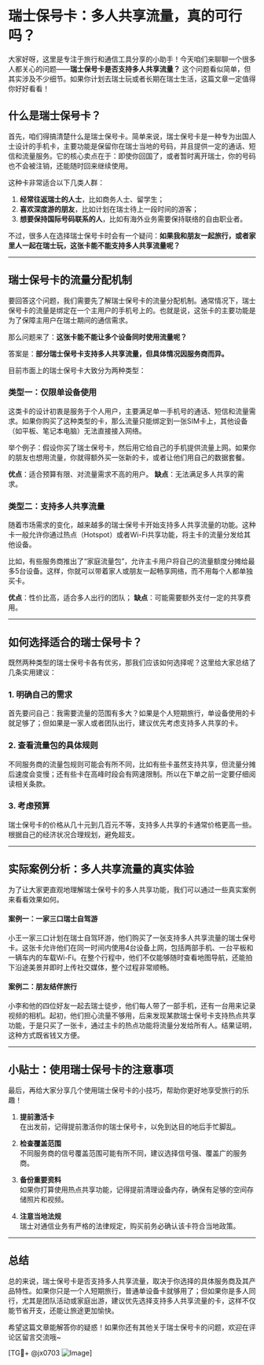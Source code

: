 # 瑞士保号卡：多人共享流量，真的可行吗？

大家好呀，这里是专注于旅行和通信工具分享的小助手！今天咱们来聊聊一个很多人都关心的问题——**瑞士保号卡是否支持多人共享流量？** 这个问题看似简单，但其实涉及不少细节。如果你计划去瑞士玩或者长期在瑞士生活，这篇文章一定值得你好好看看！

## 什么是瑞士保号卡？

首先，咱们得搞清楚什么是瑞士保号卡。简单来说，瑞士保号卡是一种专为出国人士设计的手机卡，主要功能是保留你在瑞士当地的号码，并且提供一定的通话、短信和流量服务。它的核心卖点在于：即使你回国了，或者暂时离开瑞士，你的号码也不会被注销，还能随时回来继续使用。

这种卡非常适合以下几类人群：
1. **经常往返瑞士的人士**，比如商务人士、留学生；
2. **喜欢深度游的朋友**，比如计划在瑞士待上一段时间的游客；
3. **想要保持国际号码联系的人**，比如有海外业务需要保持联络的自由职业者。

不过，很多人在选择瑞士保号卡时会有一个疑问：**如果我和朋友一起旅行，或者家里人一起在瑞士玩，这张卡能不能支持多人共享流量呢？**

---

## 瑞士保号卡的流量分配机制

要回答这个问题，我们需要先了解瑞士保号卡的流量分配机制。通常情况下，瑞士保号卡的流量是绑定在一个主用户的手机号上的。也就是说，这张卡的主要功能是为了保障主用户在瑞士期间的通信需求。

那么问题来了：**这张卡能不能让多个设备同时使用流量呢？**

答案是：**部分瑞士保号卡支持多人共享流量，但具体情况因服务商而异。**

目前市面上的瑞士保号卡大致分为两种类型：

### 类型一：仅限单设备使用
这类卡的设计初衷是服务于个人用户，主要满足单一手机号的通话、短信和流量需求。如果你购买了这种类型的卡，那么流量只能绑定到一张SIM卡上，其他设备（如平板、笔记本电脑）无法直接接入网络。

举个例子：假设你买了瑞士保号卡，然后用它给自己的手机提供流量上网。如果你的朋友也想用流量，你就得额外买一张新的卡，或者让他们用自己的数据套餐。

**优点**：适合预算有限、对流量需求不高的用户。
**缺点**：无法满足多人共享的需求。

### 类型二：支持多人共享流量
随着市场需求的变化，越来越多的瑞士保号卡开始支持多人共享流量的功能。这种卡一般允许你通过热点（Hotspot）或者Wi-Fi共享功能，将主卡的流量分发给其他设备。

比如，有些服务商推出了“家庭流量包”，允许主卡用户将自己的流量额度分摊给最多5台设备。这样，你就可以带着家人或朋友一起畅享网络，而不用每个人都单独买卡。

**优点**：性价比高，适合多人出行的团队；
**缺点**：可能需要额外支付一定的共享费用。

---

## 如何选择适合的瑞士保号卡？

既然两种类型的瑞士保号卡各有优劣，那我们应该如何选择呢？这里给大家总结了几条实用建议：

### 1. 明确自己的需求
首先要问自己：我需要流量的范围有多大？如果是个人短期旅行，单设备使用的卡就足够了；但如果是一家人或者团队出行，建议优先考虑支持多人共享的卡。

### 2. 查看流量包的具体规则
不同服务商的流量包规则可能会有所不同，比如有些卡虽然支持共享，但流量分摊后速度会变慢；还有些卡在高峰时段会有网速限制。所以在下单之前一定要仔细阅读相关条款。

### 3. 考虑预算
瑞士保号卡的价格从几十元到几百元不等，支持多人共享的卡通常价格更高一些。根据自己的经济状况合理规划，避免超支。

---

## 实际案例分析：多人共享流量的真实体验

为了让大家更直观地理解瑞士保号卡的多人共享功能，我们可以通过一些真实案例来看看效果如何。

#### 案例一：一家三口瑞士自驾游
小王一家三口计划在瑞士自驾环游，他们购买了一张支持多人共享流量的瑞士保号卡。这张卡允许他们在同一时间内使用4台设备上网，包括两部手机、一台平板和一辆车内的车载Wi-Fi。在整个行程中，他们不仅能够随时查看地图导航，还能拍下沿途美景并即时上传社交媒体，整个过程非常顺畅。

#### 案例二：朋友结伴旅行
小李和他的四位好友一起去瑞士徒步，他们每人带了一部手机，还有一台用来记录视频的相机。起初，他们担心流量不够用，后来发现某款瑞士保号卡支持热点共享功能，于是只买了一张卡，通过主卡的热点功能将流量分发给所有人。结果证明，这种方式既省钱又方便。

---

## 小贴士：使用瑞士保号卡的注意事项

最后，再给大家分享几个使用瑞士保号卡的小技巧，帮助你更好地享受旅行的乐趣！

1. **提前激活卡**  
   在出发前，记得提前激活你的瑞士保号卡，以免到达目的地后手忙脚乱。

2. **检查覆盖范围**  
   不同服务商的信号覆盖范围可能有所不同，建议选择信号强、覆盖广的服务商。

3. **备份重要资料**  
   如果你打算使用热点共享功能，记得提前清理设备内存，确保有足够的空间存储照片和视频。

4. **注意当地法规**  
   瑞士对通信业务有严格的法律规定，购买前务必确认该卡符合当地政策。

---

## 总结

总的来说，瑞士保号卡是否支持多人共享流量，取决于你选择的具体服务商及其产品特性。如果你只是一个人短期旅行，普通单设备卡就够用了；但如果你是多人同行，尤其是团队活动或家庭出游，建议优先选择支持多人共享流量的卡，这样不仅能节省开支，还能让旅途更加愉快。

希望这篇文章能解答你的疑惑！如果你还有其他关于瑞士保号卡的问题，欢迎在评论区留言交流哦~

[TG💪+ @jx0703 ![Image](https://github.com/user-attachments/assets/dbca1d08-cadb-493c-b0ec-ad6f7a83f270)]